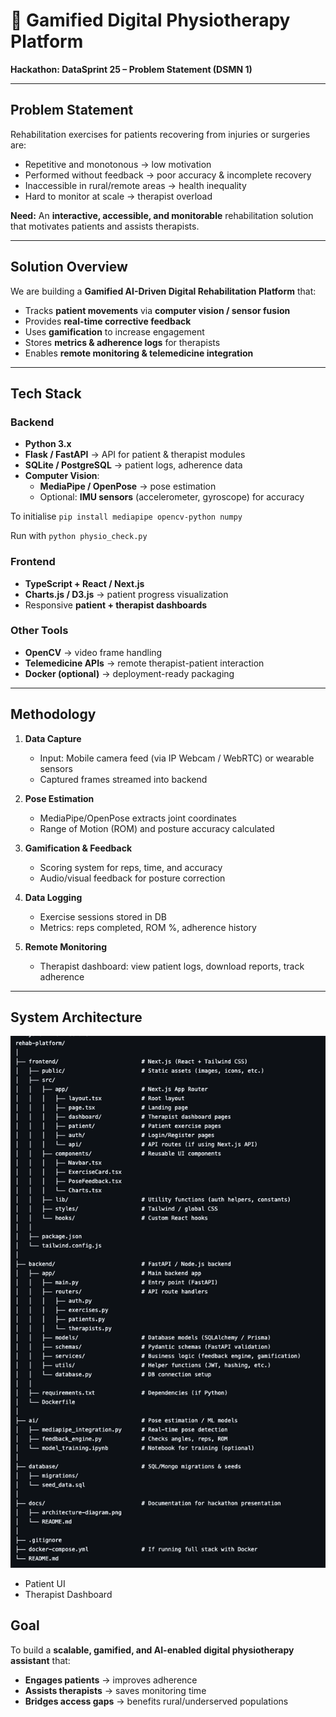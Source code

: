# 🏥 Gamified Digital Physiotherapy Platform  
**Hackathon: DataSprint 25 – Problem Statement (DSMN 1)**

---

## Problem Statement
Rehabilitation exercises for patients recovering from injuries or surgeries are:  
- Repetitive and monotonous → low motivation  
- Performed without feedback → poor accuracy & incomplete recovery  
- Inaccessible in rural/remote areas → health inequality  
- Hard to monitor at scale → therapist overload  

**Need:** An **interactive, accessible, and monitorable** rehabilitation solution that motivates patients and assists therapists.

---

## Solution Overview
We are building a **Gamified AI-Driven Digital Rehabilitation Platform** that:  
- Tracks **patient movements** via **computer vision / sensor fusion**  
- Provides **real-time corrective feedback**  
- Uses **gamification** to increase engagement  
- Stores **metrics & adherence logs** for therapists  
- Enables **remote monitoring & telemedicine integration**

---

## Tech Stack

### Backend
- **Python 3.x**
- **Flask / FastAPI** → API for patient & therapist modules  
- **SQLite / PostgreSQL** → patient logs, adherence data  
- **Computer Vision**:  
  - **MediaPipe / OpenPose** → pose estimation  
  - Optional: **IMU sensors** (accelerometer, gyroscope) for accuracy

To initialise
`pip install mediapipe opencv-python numpy` 

Run with `python physio_check.py`

### Frontend
- **TypeScript + React / Next.js**  
- **Charts.js / D3.js** → patient progress visualization  
- Responsive **patient + therapist dashboards**

### Other Tools
- **OpenCV** → video frame handling  
- **Telemedicine APIs** → remote therapist-patient interaction  
- **Docker (optional)** → deployment-ready packaging  

---

## Methodology

1. **Data Capture**
   - Input: Mobile camera feed (via IP Webcam / WebRTC) or wearable sensors  
   - Captured frames streamed into backend  

2. **Pose Estimation**
   - MediaPipe/OpenPose extracts joint coordinates  
   - Range of Motion (ROM) and posture accuracy calculated  

3. **Gamification & Feedback**
   - Scoring system for reps, time, and accuracy  
   - Audio/visual feedback for posture correction  

4. **Data Logging**
   - Exercise sessions stored in DB  
   - Metrics: reps completed, ROM %, adherence history  

5. **Remote Monitoring**
   - Therapist dashboard: view patient logs, download reports, track adherence  

---

## System Architecture
![Architecture](misc/architecture.png)


- Patient UI
- Therapist Dashboard 


## Goal
To build a **scalable, gamified, and AI-enabled digital physiotherapy assistant** that:  
- **Engages patients** → improves adherence  
- **Assists therapists** → saves monitoring time  
- **Bridges access gaps** → benefits rural/underserved populations

